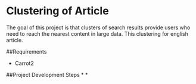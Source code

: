 # Clustering of Article

The goal of this project is that clusters of search results provide users who need to reach the nearest content in large data. This clustering for english article.

##Requirements
* Carrot2

##Project Development Steps
*
*
